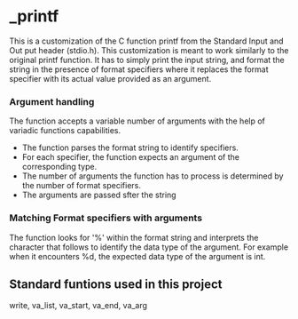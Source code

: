 # _printf

This is a customization of the C function printf from the Standard Input and Out put header (stdio.h). This customization is meant to work similarly to the original printf function. It has to simply print the input string, and format the string in the presence of format specifiers where it replaces the format specifier with its actual value provided as an argument.

### Argument handling
The function accepts a variable number of arguments with the help of variadic functions capabilities.
- The function parses the format string to identify specifiers.
- For each specifier, the function expects an argument of the corresponding type.
- The number of arguments the function has to process is determined by the number of format specifiers.
- The arguments are passed sfter the string

### Matching Format specifiers with arguments
The function looks for '%' within the format string and interprets the character that follows to identify the data type of the argument.
For example when it encounters %d, the expected data type of the argument is int.


## Standard funtions used in this project
 write, va_list, va_start, va_end, va_arg

